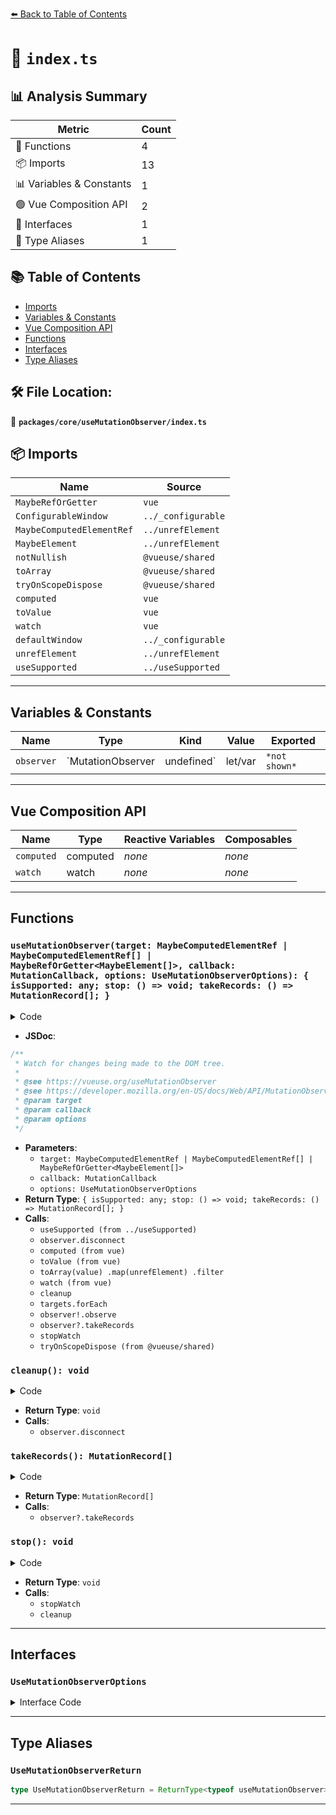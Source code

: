 [⬅️ Back to Table of Contents](../../../index.md)

# 📄 `index.ts`

## 📊 Analysis Summary

| Metric | Count |
|--------|-------|
| 🔧 Functions | 4 |
| 📦 Imports | 13 |
| 📊 Variables & Constants | 1 |
| 🟢 Vue Composition API | 2 |
| 📐 Interfaces | 1 |
| 📑 Type Aliases | 1 |

## 📚 Table of Contents

- [Imports](#imports)
- [Variables & Constants](#variables-constants)
- [Vue Composition API](#vue-composition-api)
- [Functions](#functions)
- [Interfaces](#interfaces)
- [Type Aliases](#type-aliases)

## 🛠️ File Location:
📂 **`packages/core/useMutationObserver/index.ts`**

## 📦 Imports

| Name | Source |
|------|--------|
| `MaybeRefOrGetter` | `vue` |
| `ConfigurableWindow` | `../_configurable` |
| `MaybeComputedElementRef` | `../unrefElement` |
| `MaybeElement` | `../unrefElement` |
| `notNullish` | `@vueuse/shared` |
| `toArray` | `@vueuse/shared` |
| `tryOnScopeDispose` | `@vueuse/shared` |
| `computed` | `vue` |
| `toValue` | `vue` |
| `watch` | `vue` |
| `defaultWindow` | `../_configurable` |
| `unrefElement` | `../unrefElement` |
| `useSupported` | `../useSupported` |


---

## Variables & Constants

| Name | Type | Kind | Value | Exported |
|------|------|------|-------|----------|
| `observer` | `MutationObserver | undefined` | let/var | `*not shown*` | ✗ |


---

## Vue Composition API

| Name | Type | Reactive Variables | Composables |
|------|------|-------------------|-------------|
| `computed` | computed | *none* | *none* |
| `watch` | watch | *none* | *none* |


---

## Functions

### `useMutationObserver(target: MaybeComputedElementRef | MaybeComputedElementRef[] | MaybeRefOrGetter<MaybeElement[]>, callback: MutationCallback, options: UseMutationObserverOptions): { isSupported: any; stop: () => void; takeRecords: () => MutationRecord[]; }`

<details><summary>Code</summary>

```ts
export function useMutationObserver(
  target: MaybeComputedElementRef | MaybeComputedElementRef[] | MaybeRefOrGetter<MaybeElement[]>,
  callback: MutationCallback,
  options: UseMutationObserverOptions = {},
) {
  const { window = defaultWindow, ...mutationOptions } = options
  let observer: MutationObserver | undefined
  const isSupported = useSupported(() => window && 'MutationObserver' in window)

  const cleanup = () => {
    if (observer) {
      observer.disconnect()
      observer = undefined
    }
  }

  const targets = computed(() => {
    const value = toValue(target)
    const items = toArray(value)
      .map(unrefElement)
      .filter(notNullish)
    return new Set(items)
  })

  const stopWatch = watch(
    () => targets.value,
    (targets) => {
      cleanup()

      if (isSupported.value && targets.size) {
        observer = new MutationObserver(callback)
        targets.forEach(el => observer!.observe(el, mutationOptions))
      }
    },
    { immediate: true, flush: 'post' },
  )

  const takeRecords = () => {
    return observer?.takeRecords()
  }

  const stop = () => {
    stopWatch()
    cleanup()
  }

  tryOnScopeDispose(stop)

  return {
    isSupported,
    stop,
    takeRecords,
  }
}
```
</details>

- **JSDoc**:
```ts
/**
 * Watch for changes being made to the DOM tree.
 *
 * @see https://vueuse.org/useMutationObserver
 * @see https://developer.mozilla.org/en-US/docs/Web/API/MutationObserver MutationObserver MDN
 * @param target
 * @param callback
 * @param options
 */
```

- **Parameters**:
  - `target: MaybeComputedElementRef | MaybeComputedElementRef[] | MaybeRefOrGetter<MaybeElement[]>`
  - `callback: MutationCallback`
  - `options: UseMutationObserverOptions`
- **Return Type**: `{ isSupported: any; stop: () => void; takeRecords: () => MutationRecord[]; }`
- **Calls**:
  - `useSupported (from ../useSupported)`
  - `observer.disconnect`
  - `computed (from vue)`
  - `toValue (from vue)`
  - `toArray(value)
      .map(unrefElement)
      .filter`
  - `watch (from vue)`
  - `cleanup`
  - `targets.forEach`
  - `observer!.observe`
  - `observer?.takeRecords`
  - `stopWatch`
  - `tryOnScopeDispose (from @vueuse/shared)`
### `cleanup(): void`

<details><summary>Code</summary>

```ts
() => {
    if (observer) {
      observer.disconnect()
      observer = undefined
    }
  }
```
</details>

- **Return Type**: `void`
- **Calls**:
  - `observer.disconnect`
### `takeRecords(): MutationRecord[]`

<details><summary>Code</summary>

```ts
() => {
    return observer?.takeRecords()
  }
```
</details>

- **Return Type**: `MutationRecord[]`
- **Calls**:
  - `observer?.takeRecords`
### `stop(): void`

<details><summary>Code</summary>

```ts
() => {
    stopWatch()
    cleanup()
  }
```
</details>

- **Return Type**: `void`
- **Calls**:
  - `stopWatch`
  - `cleanup`

---

## Interfaces

### `UseMutationObserverOptions`

<details><summary>Interface Code</summary>

```ts
export interface UseMutationObserverOptions extends MutationObserverInit, ConfigurableWindow {}
```
</details>


---

## Type Aliases

### `UseMutationObserverReturn`

```ts
type UseMutationObserverReturn = ReturnType<typeof useMutationObserver>;
```


---